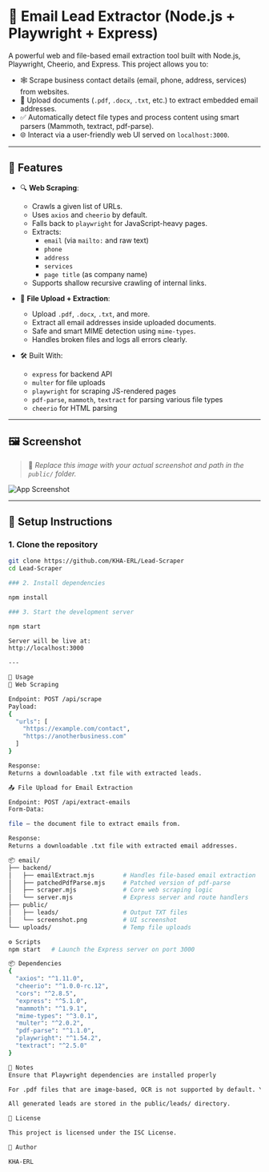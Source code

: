 # 📧 Email Lead Extractor (Node.js + Playwright + Express)

A powerful web and file-based email extraction tool built with Node.js, Playwright, Cheerio, and Express. This project allows you to:

- 🕸️ Scrape business contact details (email, phone, address, services) from websites.
- 📂 Upload documents (`.pdf`, `.docx`, `.txt`, etc.) to extract embedded email addresses.
- ✅ Automatically detect file types and process content using smart parsers (Mammoth, textract, pdf-parse).
- 🌐 Interact via a user-friendly web UI served on `localhost:3000`.

---

## 🚀 Features

- 🔍 **Web Scraping**:
  - Crawls a given list of URLs.
  - Uses `axios` and `cheerio` by default.
  - Falls back to `playwright` for JavaScript-heavy pages.
  - Extracts:
    - `email` (via `mailto:` and raw text)
    - `phone`
    - `address`
    - `services`
    - `page title` (as company name)
  - Supports shallow recursive crawling of internal links.

- 📂 **File Upload + Extraction**:
  - Upload `.pdf`, `.docx`, `.txt`, and more.
  - Extract all email addresses inside uploaded documents.
  - Safe and smart MIME detection using `mime-types`.
  - Handles broken files and logs all errors clearly.

- 🛠️ Built With:
  - `express` for backend API
  - `multer` for file uploads
  - `playwright` for scraping JS-rendered pages
  - `pdf-parse`, `mammoth`, `textract` for parsing various file types
  - `cheerio` for HTML parsing

---

## 🖼️ Screenshot

> 📌 _Replace this image with your actual screenshot and path in the `public/` folder._

![App Screenshot](public/Screenshot%202025-08-17%20at%2012.36.43 AM.png)

---

## 🧰 Setup Instructions

### 1. Clone the repository

```bash
git clone https://github.com/KHA-ERL/Lead-Scraper
cd Lead-Scraper

### 2. Install dependencies

npm install

### 3. Start the development server

npm start

Server will be live at:
http://localhost:3000

---

🧪 Usage
🔗 Web Scraping

Endpoint: POST /api/scrape
Payload:
{
  "urls": [
    "https://example.com/contact",
    "https://anotherbusiness.com"
  ]
}

Response:
Returns a downloadable .txt file with extracted leads.

📤 File Upload for Email Extraction

Endpoint: POST /api/extract-emails
Form-Data:

file – the document file to extract emails from.

Response:
Returns a downloadable .txt file with extracted email addresses.

📦 email/
├── backend/
│   ├── emailExtract.mjs        # Handles file-based email extraction
│   ├── patchedPdfParse.mjs     # Patched version of pdf-parse
│   ├── scraper.mjs             # Core web scraping logic
│   └── server.mjs              # Express server and route handlers
├── public/
│   ├── leads/                  # Output TXT files
│   └── screenshot.png          # UI screenshot
└── uploads/                    # Temp file uploads

⚙️ Scripts
npm start   # Launch the Express server on port 3000

📦 Dependencies
{
  "axios": "^1.11.0",
  "cheerio": "^1.0.0-rc.12",
  "cors": "^2.8.5",
  "express": "^5.1.0",
  "mammoth": "^1.9.1",
  "mime-types": "^3.0.1",
  "multer": "^2.0.2",
  "pdf-parse": "^1.1.0",
  "playwright": "^1.54.2",
  "textract": "^2.5.0"
}

📌 Notes
Ensure that Playwright dependencies are installed properly

For .pdf files that are image-based, OCR is not supported by default. You can add Tesseract integration if needed.

All generated leads are stored in the public/leads/ directory.

📝 License

This project is licensed under the ISC License.

👤 Author

KHA-ERL

